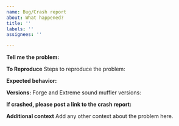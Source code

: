 ```yaml
---
name: Bug/Crash report
about: What happened?
title: ''
labels: ''
assignees: ''

---
```


**Tell me the problem:**


**To Reproduce**
Steps to reproduce the problem:


**Expected behavior:**



**Versions:**
  Forge and Extreme sound muffler versions:

**If crashed, please post a link to the crash report:**
 

**Additional context**
Add any other context about the problem here.
